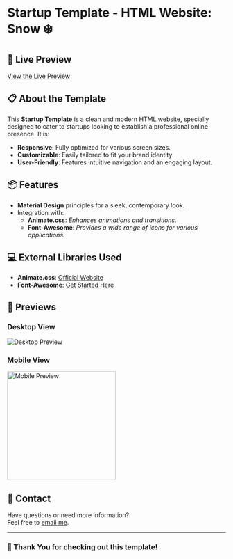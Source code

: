 
# Startup Template - HTML Website: Snow ❄️

## 🌟 Live Preview
[View the Live Preview](https://github.com/Vijay-Ky/startup-template-html-website-snow-002.git)

## 📋 About the Template
This **Startup Template** is a clean and modern HTML website, specially designed to cater to startups looking to establish a professional online presence. It is:
- **Responsive**: Fully optimized for various screen sizes.
- **Customizable**: Easily tailored to fit your brand identity.
- **User-Friendly**: Features intuitive navigation and an engaging layout.

## 📦 Features
- **Material Design** principles for a sleek, contemporary look.
- Integration with:
  - **Animate.css**: *Enhances animations and transitions.*
  - **Font-Awesome**: *Provides a wide range of icons for various applications.*

## 💻 External Libraries Used
- **Animate.css**: [Official Website](https://animate.style/)
- **Font-Awesome**: [Get Started Here](https://fontawesome.com/)

## 📌 Previews
### Desktop View
![Desktop Preview](http://shrinathnayak.in/portfolio.png)

### Mobile View
<img src="mob.jpg" alt="Mobile Preview" width="250px" />

## 📧 Contact
Have questions or need more information?  
Feel free to [email me](mailto:shrinathnayak07@gmail.com).

---

### 🙏 Thank You for checking out this template!
